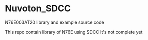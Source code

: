 # Nuvoton_SDCC
N76E003AT20 library and example source code

This repo contain library of N76E using SDCC
It's not complete yet
